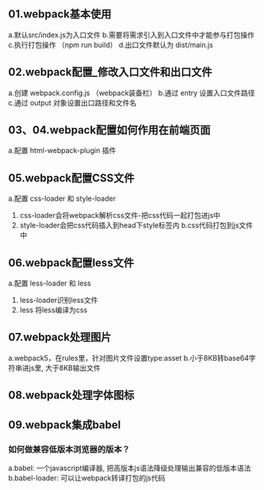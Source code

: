 ## 01.webpack基本使用
a.默认src/index.js为入口文件
b.需要将需求引入到入口文件中才能参与打包操作
c.执行打包操作 （npm run build）
d.出口文件默认为 dist/main.js

## 02.webpack配置_修改入口文件和出口文件
a.创建 webpack.config.js （webpack装备栏）
b.通过 entry 设置入口文件路径
c.通过 output 对象设置出口路径和文件名

## 03、04.webpack配置如何作用在前端页面
a.配置 html-webpack-plugin 插件
<!-- 
plugins: [new HtmlWebpackPlugin({ // plugins插件配置
        template: './public/index.html' // 告诉webpack使用插件时, 以我们自己的html文件作为模板去生成dist/html文件
    })],
 -->
## 05.webpack配置CSS文件
a.配置 css-loader 和 style-loader
01. css-loader会将webpack解析css文件-把css代码一起打包进js中
02. style-loader会把css代码插入到head下style标签内
b.css代码打包到js文件中

## 06.webpack配置less文件
a.配置 less-loader 和 less 
01. less-loader识别less文件
02. less 将less编译为css

## 07.webpack处理图片
a.webpack5，在rules里，针对图片文件设置type:asset
b.小于8KB转base64字符串进js里, 大于8KB输出文件

## 08.webpack处理字体图标
<!--
{
        test: /\.(eot|svg|ttf|woff|woff2)$/,
        type: 'asset/resource',// 所有的字体图标文件, 都输出到dist下            generator: { // 生成文件名字 - 定义规则
                filename: 'font/[name].[hash:6][ext]'// [ext]会替换成.eot/.woff
            }
    },
 -->

 ## 09.webpack集成babel
 ### 如何做兼容低版本浏览器的版本？
a.babel: 一个javascript编译器, 把高版本js语法降级处理输出兼容的低版本语法
b.babel-loader: 可以让webpack转译打包的js代码

